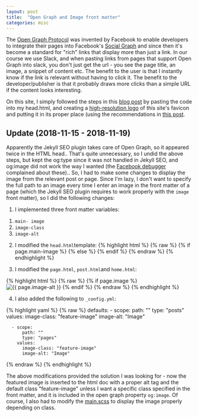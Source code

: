 ```yaml
---
layout: post
title:  "Open Graph and Image front matter"
categories: misc
---
```


The [Open Graph Protocol](http://ogp.me) was invented by Facebook to enable developers to integrate their pages into Facebook's [Social Graph](https://en.wikipedia.org/wiki/Social_graph) and since then it's become a standard for "rich" links that display more than just a link. In our course we use Slack, and when pasting links from pages that support Open Graph into slack, you don't just get the url - you see the page title, an image, a snippet of content etc. The benefit to the user is that I instantly know if the link is relevant without having to click it. The benefit to the developer/publisher is that it probably draws more clicks than a simple URL if the content looks interesting.

On this site, I simply followed the steps in this [blog post](http://davidensinger.com/2013/04/adding-open-graph-tags-to-jekyll/) by pasting the code into my head.html, and creating a [high-resolution logo](http://localhost:4000/assets/img/logo-high-resolution.png) of this site's favicon and putting it in its proper place (using the recommendations in [this post](https://www.h3xed.com/web-and-internet/how-to-use-og-image-meta-tag-facebook-reddit).

## Update (2018-11-15 - 2018-11-19)
Apparently the Jekyll SEO plugin takes care of Open Graph, so it appeared twice in the HTML head.. That's quite unnecessary, so I undid the above steps, but kept the og:type since it was not handled in Jekyll SEO, and og:image did not work the way I wanted (the [Facebook debugger](https://developers.facebook.com/tools/debug/) complained about these).. So, I had to make some changes to display the image from the relevant post or page. Since I'm lazy, I don't want to specify the full path to an image every time I enter an image in the front matter of a page (which the Jekyll SEO plugin requires to work properly with the `image` front matter), so I did the following changes: 

1) I implemented three front matter variables:
 1. `main- image`
 2. `image-class`
 3. `image-alt`

2) I modified the `head.html`template:
    {% highlight html %}
    {% raw %}
    {% if page.main-image %}
    <meta content="{{ site.url }}/assets/img/{{ page.main-image }}" property="og:image">
    {% else %}
    <meta content="{{ site.url }}/assets/img/logo-high-resolution.png" property="og:image">
    {% endif %}
    {% endraw %}
    {% endhighlight %}

3) I modified the `page.html`, `post.html`and `home.html`:

 {% highlight html %}
    {% raw %}
    {% if page.image %}
    <img class="{{ page.image-class }}" src="/assets/img/{{ page.image }}" alt="{{ page.image-alt }}" />
    {% endif %}
    {% endraw %}
    {% endhighlight %}

4) I also added the following to `_config.yml`:

{% highlight yaml %}
{% raw %}
    defaults:
      - scope:
          path: ""
          type: "posts"
        values:
          image-class: "feature-image"
          image-alt: "Image"

      - scope:
          path: ""
          type: "pages"
        values:
          image-class: "feature-image"
          image-alt: "Image"
{% endraw %}
{% endhighlight %}

The above modifications provided the solution I was looking for - now the featured image is inserted to the html doc with a proper alt tag and the default class "feature-image" unless I want a specific class specified in the front matter, and it is included in the open graph property `og:image`. Of course, I also had to modify the [main.scss](https://github.com/jimdis/jimdis.github.io/blob/master/assets/main.scss) to display the image properly depending on class.